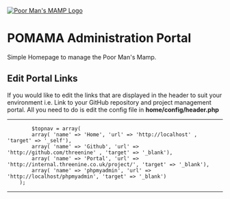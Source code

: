 [![Poor Man's MAMP Logo](https://threenine.co.uk/wp-content/uploads/2016/08/poormansmamp.png)](https://threenine.co.uk/setting-php7-development-mac-osx/)

# POMAMA Administration Portal

Simple Homepage to manage the Poor Man's Mamp.

## Edit Portal Links

If you would like to edit the links that are displayed  in the header to suit  your environment i.e. Link to your GitHub repository and project management portal.  All you need to do is edit the config file in **home/config/header.php**

---
		    $topnav = array(
			array( 'name' => 'Home', 'url' => 'http://localhost' , 'target' => '_self'),
			array( 'name' => 'Github', 'url' => 'http://github.com/threenine' , 'target' => '_blank'),
			array( 'name' => 'Portal', 'url' => 'http://internal.threenine.co.uk/project/', 'target' => '_blank'),
			array( 'name' => 'phpmyadmin', 'url' => 'http://localhost/phpmyadmin', 'target' => '_blank')
		);

---